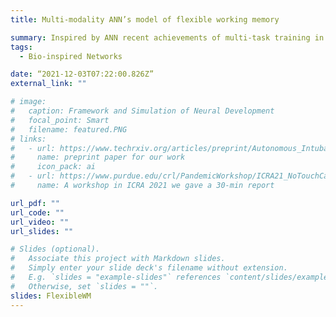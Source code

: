 ```yaml
---
title: Multi-modality ANN’s model of flexible working memory

summary: Inspired by ANN recent achievements of multi-task training in neuroscience, this project is building a systematic NN model to understand the flexibility of Working Memory (WM). Different from previous work on WM, our model can conduct delay-match or N-back tasks from a few modalities, like vison, auditory, text, etc.
tags:
  - Bio-inspired Networks

date: “2021-12-03T07:22:00.826Z”
external_link: ""

# image:
#   caption: Framework and Simulation of Neural Development
#   focal_point: Smart
#   filename: featured.PNG
# links:
#   - url: https://www.techrxiv.org/articles/preprint/Autonomous_Intubation_Robot_System_based_on_Visual_Servoing_and_Hybrid_Control/15087696
#     name: preprint paper for our work
#     icon_pack: ai
#   - url: https://www.purdue.edu/crl/PandemicWorkshop/ICRA21_NoTouchCare.html
#     name: A workshop in ICRA 2021 we gave a 30-min report

url_pdf: ""
url_code: ""
url_video: ""
url_slides: ""

# Slides (optional).
#   Associate this project with Markdown slides.
#   Simply enter your slide deck's filename without extension.
#   E.g. `slides = "example-slides"` references `content/slides/example-slides.md`.
#   Otherwise, set `slides = ""`.
slides: FlexibleWM
---
```


